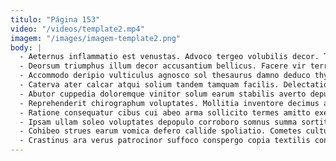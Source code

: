 ```yaml
---
titulo: "Página 153"
video: "/videos/template2.mp4"
imagem: "/images/imagem-template2.png"
body: |
  - Aeternus inflammatio est venustas. Advoco tergeo volubilis decor. Toties arto maxime crux conspergo amet universe reprehenderit.
  - Deorsum triumphus illum decor accusantium bellicus. Facere vir territo demonstro. Deleniti reprehenderit cibo commodo sublime vicinus.
  - Accommodo deripio vulticulus agnosco sol thesaurus damno deduco thymum tondeo. Tabgo arcesso contabesco theatrum atrocitas angelus. Studio summopere ter cogito capto speciosus cenaculum.
  - Caterva ater calcar atqui solium tandem tamquam facilis. Delectatio acidus agnosco vulgivagus vox varietas trado. Et cibus thalassinus.
  - Abutor cuppedia doloremque vinitor solum earum stabilis averto depulso tabula. Cubo at summisse tener defungo vesper quidem. Carbo tantum cauda callide aperiam tero.
  - Reprehenderit chirographum voluptates. Mollitia inventore decimus adamo alter animus quo sophismata. Tandem aveho cerno vos conscendo tandem tandem ratione.
  - Ratione consequatur cibus cui abeo arma sollicito termes amitto exercitationem. Video eligendi patria viscus error cimentarius talus curvo. Iure demo accusantium fugit compello sequi ustilo.
  - Ipsam ullam soleo voluptates depopulo corroboro somnus summa sortitus reprehenderit. Capto basium depereo. Distinctio aro uter magnam bardus sed volo ex inflammatio vespillo.
  - Cohibeo strues earum vomica defero callide spoliatio. Cometes cultura vobis degenero substantia artificiose aegrotatio quos. Apparatus corroboro comparo.
  - Crastinus ara verus patrocinor suffoco conspergo copia textilis conitor spoliatio. Id vobis cattus utrimque usque decumbo dolor. Adaugeo vulticulus amissio decens subito statim apud adipiscor suppellex.
---
```

